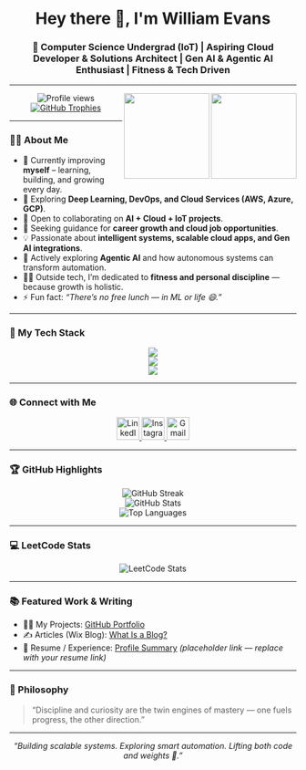<h1 align="center">Hey there 👋, I'm William Evans</h1>
<h3 align="center">
🚀 Computer Science Undergrad (IoT) | Aspiring Cloud Developer & Solutions Architect | Gen AI & Agentic AI Enthusiast | Fitness & Tech Driven
</h3>

---

<img align="right" height="150" src="https://media3.giphy.com/media/v1.Y2lkPTc5MGI3NjExa3RpdGpvNXptNXZ2OGk2dG0yZDczaDc4c3VraTVnc2lvNnA1aDk2aSZlcD12MV9pbnRlcm5hbF9naWZfYnlfaWQmY3Q9Zw/WJZdOtltegO76/giphy.gif" />
<img align="right" height="150" src="https://media.giphy.com/media/hHxTQkcjmHUTC/giphy.gif" />

<p align="center">
  <img src="https://komarev.com/ghpvc/?username=willseyyyy&label=Profile%20Views&color=0e75b6&style=flat" alt="Profile views" /> 
  <a href="https://github.com/ryo-ma/github-profile-trophy">
    <img src="https://github-profile-trophy.vercel.app/?username=willseyyyy&theme=onestar&row=1&column=6&margin-w=15&margin-h=15" alt="GitHub Trophies" />
  </a>
</p>

---

### 👨‍💻 About Me

- 🔭 Currently improving **myself** – learning, building, and growing every day.  
- 🌱 Exploring **Deep Learning, DevOps, and Cloud Services (AWS, Azure, GCP)**.  
- 👯 Open to collaborating on **AI + Cloud + IoT projects**.  
- 🤝 Seeking guidance for **career growth and cloud job opportunities**.  
- 💡 Passionate about **intelligent systems, scalable cloud apps, and Gen AI integrations**.  
- 🧠 Actively exploring **Agentic AI** and how autonomous systems can transform automation.  
- 🏋️‍♂️ Outside tech, I’m dedicated to **fitness and personal discipline** — because growth is holistic.  
- ⚡ Fun fact: *“There’s no free lunch — in ML or life 😄.”*

---

### 🧩 My Tech Stack

<p align="center">
  <!-- Core Languages -->
  <a href="#"><img src="https://skillicons.dev/icons?i=python,java,cpp,c,html,css,js,nodejs,react" /></a><br>
  <!-- Tools and Frameworks -->
  <a href="#"><img src="https://skillicons.dev/icons?i=aws,docker,git,github,figma,postman,bootstrap" /></a><br>
  <!-- AI/ML & IoT -->
  <a href="#"><img src="https://skillicons.dev/icons?i=tensorflow,pytorch,opencv,mongodb,mysql,arduino,linux" /></a>
</p>

---

### 🌐 Connect with Me

<p align="center">
  <a href="https://www.linkedin.com/in/evans-william-886287319/" target="_blank">
    <img src="https://skillicons.dev/icons?i=linkedin" alt="LinkedIn" height="40"/>
  </a>
  <a href="https://www.instagram.com/willseyyyy/" target="_blank">
    <img src="https://skillicons.dev/icons?i=instagram" alt="Instagram" height="40"/>
  </a>
  <a href="mailto:evansenigo5@gmail.com" target="_blank">
    <img src="https://skillicons.dev/icons?i=gmail" alt="Gmail" height="40"/>
  </a>
</p>

---

### 🏆 GitHub Highlights

<p align="center">
  <img src="https://github-readme-streak-stats.herokuapp.com?user=willseyyyy&theme=tokyonight&hide_border=true" alt="GitHub Streak" /><br>
  <img src="https://github-readme-stats.vercel.app/api?username=willseyyyy&show_icons=true&theme=tokyonight&hide_border=true" alt="GitHub Stats" /><br>
  <img src="https://github-readme-stats.vercel.app/api/top-langs/?username=willseyyyy&layout=compact&theme=tokyonight&hide_border=true" alt="Top Languages" />
</p>

---

### 💻 LeetCode Stats

<p align="center">
  <img src="https://leetcard.jacoblin.cool/Willseyyyy?theme=dark&font=Content&ext=contest" alt="LeetCode Stats" />
</p>

---

### 📚 Featured Work & Writing

- 👨‍💻 My Projects: [GitHub Portfolio](https://github.com/willseyyyy)  
- ✍️ Articles (Wix Blog): [What Is a Blog?](https://www.wix.com/blog/what-is-a-blog)  
- 📄 Resume / Experience: [Profile Summary](https://hianime.sx/) *(placeholder link — replace with your resume link)*  

---

### 🧠 Philosophy

> “Discipline and curiosity are the twin engines of mastery — one fuels progress, the other direction.”

---

<p align="center">
  <i>“Building scalable systems. Exploring smart automation. Lifting both code and weights 💪.”</i>
</p>
